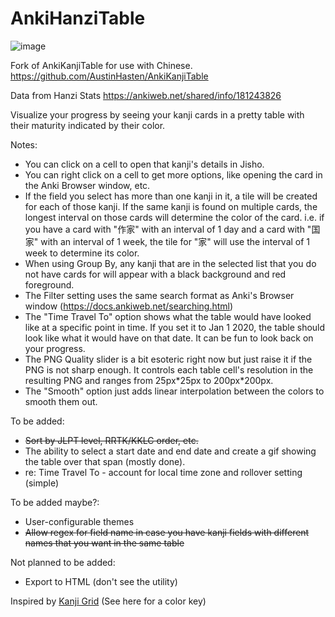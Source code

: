 # AnkiHanziTable
![image](https://github.com/AustinHasten/AnkiKanjiTable/assets/16011612/0a12f3d9-33c4-4f3f-a868-e127c16187c4)

Fork of AnkiKanjiTable for use with Chinese.
https://github.com/AustinHasten/AnkiKanjiTable

Data from Hanzi Stats
https://ankiweb.net/shared/info/181243826

Visualize your progress by seeing your kanji cards in a pretty table with their maturity indicated by their color.

Notes:
* You can click on a cell to open that kanji's details in Jisho.
* You can right click on a cell to get more options, like opening the card in the Anki Browser window, etc.
* If the field you select has more than one kanji in it, a tile will be created for each of those kanji. If the same kanji is found on multiple cards, the longest interval on those cards will determine the color of the card. i.e. if you have a card with "作家" with an interval of 1 day and a card with "国家" with an interval of 1 week, the tile for "家" will use the interval of 1 week to determine its color.
* When using Group By, any kanji that are in the selected list that you do not have cards for will appear with a black background and red foreground.
* The Filter setting uses the same search format as Anki's Browser window (https://docs.ankiweb.net/searching.html)
* The "Time Travel To" option shows what the table would have looked like at a specific point in time. If you set it to Jan 1 2020, the table should look like what it would have on that date. It can be fun to look back on your progress.
* The PNG Quality slider is a bit esoteric right now but just raise it if the PNG is not sharp enough. It controls each table cell's resolution in the resulting PNG and ranges from 25px\*25px to 200px*200px.
* The "Smooth" option just adds linear interpolation between the colors to smooth them out.

To be added:
* ~~Sort by JLPT level, RRTK/KKLC order, etc.~~
* The ability to select a start date and end date and create a gif showing the table over that span (mostly done).
* re: Time Travel To - account for local time zone and rollover setting (simple)

To be added maybe?:
* User-configurable themes
* ~~Allow regex for field name in case you have kanji fields with different names that you want in the same table~~

Not planned to be added:
* Export to HTML (don't see the utility)

Inspired by [Kanji Grid](https://ankiweb.net/shared/info/909972618) (See here for a color key)
